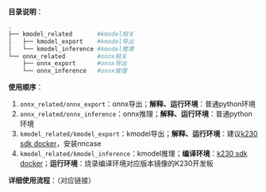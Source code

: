**目录说明**：

```bash
.
├── kmodel_related       #kmodel相关              
│   ├── kmodel_export    #kmodel导出
│   └── kmodel_inference #kmodel推理
└── onnx_related         #onnx相关
    ├── onnx_export      #onnx导出
    └── onnx_inference   #onnx推理
```

**使用顺序**：

1. `onnx_related/onnx_export`：onnx导出；**解释、运行环境**：普通python环境
2. `onnx_related/onnx_inference`：onnx推理；**解释、运行环境**：普通python环境
3. `kmodel_related/kmodel_export`：kmodel导出；**解释、运行环境**：建议[k230 sdk docker](https://github.com/kendryte/k230_sdk)，安装nncase
4. `kmodel_related/kmodel_inference`：kmodel推理；**编译环境**：[k230 sdk docker](https://github.com/kendryte/k230_sdk)；**运行环境**：烧录编译环境对应版本镜像的K230开发板

**详细使用流程**：（对应链接）